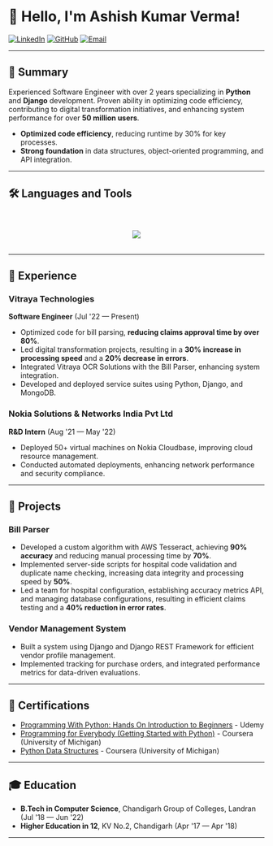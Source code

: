 # 👋 Hello, I'm Ashish Kumar Verma!

[![LinkedIn](https://img.shields.io/badge/LinkedIn-Ashish%20Kumar%20Verma-blue?style=flat&logo=linkedin)](https://linkedin.com/in/ashish-kumar-verma)
[![GitHub](https://img.shields.io/badge/GitHub-ASHISH20301-black?style=flat&logo=github)](https://github.com/ASHISH20301)
[![Email](https://img.shields.io/badge/Email-ashish20301%40gmail.com-red?style=flat&logo=gmail)](mailto:ashish20301@gmail.com)

---

## 🔎 Summary

Experienced Software Engineer with over 2 years specializing in **Python** and **Django** development. Proven ability in optimizing code efficiency, contributing to digital transformation initiatives, and enhancing system performance for over **50 million users**.

- **Optimized code efficiency**, reducing runtime by 30% for key processes.
- **Strong foundation** in data structures, object-oriented programming, and API integration.

---

## 🛠️ Languages and Tools
<p align="center">
  <div align="center">
    <br></br>
    <img src="https://skillicons.dev/icons?i=python,django,mysql,mongodb,git,postman,linux,github,gitlab,aws,docker,c,cplusplus,ai,ml,neuralnetworks,json,api"/>
    <br></br>
  </div>
</p>

---

## 💼 Experience

### Vitraya Technologies
**Software Engineer** (Jul '22 — Present)

- Optimized code for bill parsing, **reducing claims approval time by over 80%**.
- Led digital transformation projects, resulting in a **30% increase in processing speed** and a **20% decrease in errors**.
- Integrated Vitraya OCR Solutions with the Bill Parser, enhancing system integration.
- Developed and deployed service suites using Python, Django, and MongoDB.

### Nokia Solutions & Networks India Pvt Ltd
**R&D Intern** (Aug '21 — May '22)

- Deployed 50+ virtual machines on Nokia Cloudbase, improving cloud resource management.
- Conducted automated deployments, enhancing network performance and security compliance.

---

## 🌟 Projects

### Bill Parser
- Developed a custom algorithm with AWS Tesseract, achieving **90% accuracy** and reducing manual processing time by **70%**.
- Implemented server-side scripts for hospital code validation and duplicate name checking, increasing data integrity and processing speed by **50%**.
- Led a team for hospital configuration, establishing accuracy metrics API, and managing database configurations, resulting in efficient claims testing and a **40% reduction in error rates**.

### Vendor Management System
- Built a system using Django and Django REST Framework for efficient vendor profile management.
- Implemented tracking for purchase orders, and integrated performance metrics for data-driven evaluations.

---

## 📜 Certifications

- [Programming With Python: Hands On Introduction to Beginners](https://www.udemy.com/course/programming-with-python/) - Udemy
- [Programming for Everybody (Getting Started with Python)](https://www.coursera.org/learn/python) - Coursera (University of Michigan)
- [Python Data Structures](https://www.coursera.org/learn/python-data) - Coursera (University of Michigan)

---

## 🎓 Education

- **B.Tech in Computer Science**, Chandigarh Group of Colleges, Landran (Jul '18 — Jun '22)
- **Higher Education in 12**, KV No.2, Chandigarh (Apr '17 — Apr '18)

---
